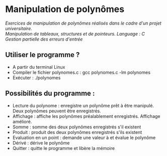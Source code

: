 # Manipulation de polynômes
 
 *Exercices de manipulation de polynômes réalisés dans le cadre d'un projet universitaire.<br>
 Manipulation de tableaux, structures et de pointeurs.
Language : C <br>
Gestion partielle des erreurs d'entrée*

## Utiliser le programme ?
- A partir du terminal Linux
- Compiler le fichier polynomes.c : gcc polynomes.c -lm polynomes
- Exécuter : ./polynomes

## Possibilités du programme :
- Lecture du polynome : enregistre un polynôme prêt à être manipulé. Deux polynômes peuvent être enregistrés.
- Affichage : affiche les polynômes préalablement enregistrés. Affichage amélioré.
- Somme : somme des deux polynômes enregistrés s'il existent
- Produit : produit des deux polynômes enregistrés s'ils existent
- Evaluation en un point : demande une valeur à et évalue le polynôme
- Dérivé : dérive le polynôme
- Quitter : quitte le programme et libère la mémoire
